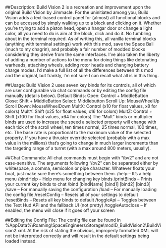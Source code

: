 ##Description:
Build Vision 2 is a recreation and improvement upon the original Build Vision by Jimmacle. For the uninitiated among you, Build Vision adds a text-based control panel for (almost) all functional blocks and can be accessed by simply walking up to a block and clicking on it. Whether you’re trying to add a piston head, open a hangar door or change a light color, all you need to do is aim at the block, click and do it. No fumbling about in the terminal required.
As of writing this, all vanilla terminal blocks (anything with terminal settings) work with this mod, save the Space Ball (much to my chagrin), and probably a fair number of modded blocks considering they derive from the same interfaces. I’ve also taken the liberty of adding a number of actions to the menu for doing things like detonating warheads, attaching wheels, adding rotor heads and changing battery charge modes. I’d make a full list of all the differences between this mod and the original, but frankly, I’m not sure I can recall what all is in this thing.


##Usage:
Build Vision 2 uses seven key binds for its controls, all of which are user configurable via chat commands or by editing the config file manually (details below).
Default Binds:
Open: Control + MiddleButton
Close: Shift + MiddleButton
Select: Middlebutton
Scroll Up: MouseWheelUp
Scroll Down: MouseWheelDown
MultX: Control (x10 for float values, x8 for colors)
MultY: Shift (x25 for float values, x16 for colors)
MultZ: Control + Shift (x100 for float values, x64 for colors)
The “Mult” binds or multiplier binds are used to increase the speed a selected property will change with each tick of the scroll wheel, ten times normal, 25 times normal, 100 times, etc. The base rate is proportional to the maximum value of the selected property. If you have a thruster override selected (probably with a max value in the millions) that’s going to change in much larger increments than the targeting range of a turret (with a max around 800 meters, usually).


##Chat Commands:
All chat commands must begin with “/bv2” and are not case-sensitive. The arguments following “/bv2” can be separated either by whitespace, a comma, semicolon or pipe character. Whatever floats your boat, just make sure there’s something between them.
/help – It’s a help menu
/bindHelp – Help menu for changing key binds
/printBinds – Prints your current key binds to chat
/bind [bindName] [bind1] [bind2] [bind3]
/save – For manually saving the configuration
/load – For manually loading the config file
/resetConfig – Resets all of your settings to default
/resetBinds – Resets all key binds to default
/toggleApi – Toggles between the Text Hud API and the fallback UI (not pretty)
/toggleAutoclose – If enabled, the menu will close if it goes off your screen


##Editing the Config File:
The config file can be found in %AppData%\Roaming\SpaceEngineers\Storage\modID_BuildVision2\BuildVision2.xml. At the risk of stating the obvious, improperly formatted XML will not be interpreted correctly and will result in the default settings being loaded instead.
